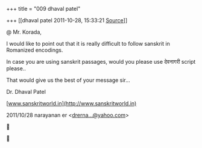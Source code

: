 +++
title = "009 dhaval patel"

+++
[[dhaval patel	2011-10-28, 15:33:21 [Source](https://groups.google.com/g/bvparishat/c/tiWZaVpCw-Q)]]



@ Mr. Korada,

I would like to point out that it is really difficult to follow sanskrit in Romanized encodings.

In case you are using sanskrit passages, would you please use देवनागरी script please..

That would give us the best of your message sir...

  

Dr. Dhaval Patel

[www.sanskritworld.in](http://www.sanskritworld.in)  
  

2011/10/28 narayanan er \<[drerna...@yahoo.com]()\>  





